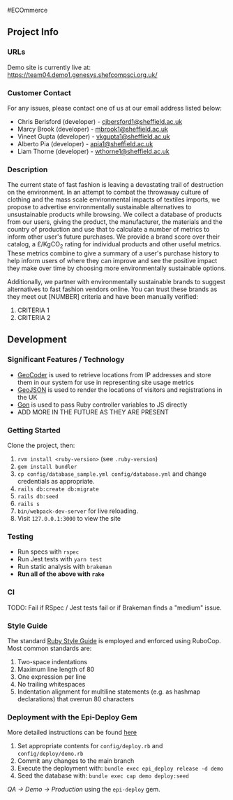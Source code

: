 #ECOmmerce

## Project Info

### URLs
Demo site is currently live at:
https://team04.demo1.genesys.shefcompsci.org.uk/

### Customer Contact
For any issues, please contact one of us at our email address listed below:

* Chris Berisford (developer) - cjbersford1@sheffield.ac.uk
* Marcy Brook (developer) - mbrook1@sheffield.ac.uk
* Vineet Gupta (developer) - vkgupta1@sheffield.ac.uk
* Alberto Pia (developer) - apia1@sheffield.ac.uk
* Liam Thorne (developer) - wthorne1@sheffield.ac.uk

### Description
The current state of fast fashion is leaving a devastating trail of destruction on the environment. In an attempt to combat the throwaway culture of clothing and the mass scale environmental impacts of textiles imports, we propose to advertise environmentally sustainable alternatives to unsustainable products while browsing. We collect a database of products from our users, giving the product, the manufacturer, the materials and the country of production and use that to calculate a number of metrics to inform other user's future purchases. We provide a brand score over their catalog, a £/KgCO<sub>2</sub> rating for individual products and other useful metrics. These metrics combine to give a summary of a user's purchase history to help inform users of where they can improve and see the positive impact they make over time by choosing more environmentally sustainable options.

Additionally, we partner with environmentally sustainable brands to suggest alternatives to fast fashion vendors online. You can trust these brands as they meet out [NUMBER] criteria and have been manually verified:
1) CRITERIA 1
2) CRITERIA 2

## Development

### Significant Features / Technology

* [GeoCoder](https://github.com/alexreisner/geocoder) is used to retrieve locations from IP addresses and store them in our system for use in representing site usage metrics
* [GeoJSON](https://geojson.org/) is used to render the locations of visitors and registrations in the UK
* [Gon](https://github.com/gazay/gon) is used to pass Ruby controller variables to JS directly 
* ADD MORE IN THE FUTURE AS THEY ARE PRESENT

### Getting Started
Clone the project, then:
1) `rvm install <ruby-version>` (see `.ruby-version`)
2) `gem install bundler`
3) `cp config/database_sample.yml config/database.yml` and change credentials as appropriate.
4) `rails db:create db:migrate`
5) `rails db:seed`
6) `rails s`
7) `bin/webpack-dev-server` for live reloading.
8) Visit `127.0.0.1:3000` to view the site

### Testing
* Run specs with `rspec`
* Run Jest tests with `yarn test`
* Run static analysis with `brakeman`
* **Run all of the above with `rake`**

### CI
TODO: Fail if RSpec / Jest tests fail or if Brakeman finds a "medium" issue.

### Style Guide
The standard [Ruby Style Guide](https://rubystyle.guide/) is employed and enforced using RuboCop. Most common standards are:
1) Two-space indentations
2) Maximum line length of 80 
3) One expression per line
4) No trailing whitespaces
5) Indentation alignment for multiline statements (e.g. as hashmap declarations) that overrun 80 characters

### Deployment with the Epi-Deploy Gem
More detailed instructions can be found [here](https://info.shefcompsci.org.uk/genesys/demos/team04.html)

1) Set appropriate contents for `config/deploy.rb` and `config/deploy/demo.rb`
2) Commit any changes to the main branch
3) Execute the deployment with: `bundle exec epi_deploy release -d demo`
4) Seed the database with: `bundle exec cap demo deploy:seed`

*QA -> Demo -> Production* using the `epi-deploy` gem.
